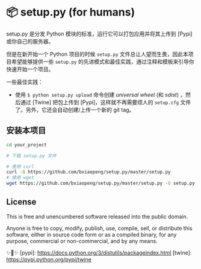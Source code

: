 # 📦 setup.py (for humans)

setup.py 是分发 Python 模块的标准，运行它可以打包应用并将其上传到 [Pypi] 或你自己的服务器。

但是在新开始一个 Python 项目的时候 `setup.py` 文件总让人望而生畏，因此本项目希望能够提供一些 `setup.py` 的先进模式和最佳实践，通过注释和模板来引导你快速开始一个项目。

一些最佳实践：

- 使用 `$ python setup.py upload` 命令创建 _universal wheel_ (和 _sdist_) ，然后通过 [Twine] 把包上传到 [Pypi]，这样就不再需要烦人的 `setup.cfg` 文件了。另外，它还会自动创建/上传一个新的 git tag。

## 安装本项目

```bash
cd your_project

# 下载 setup.py 文件

# 使用 curl
curl -O https://github.com/bxiaopeng/setup.py/master/setup.py
# 使用 wget
wget https://github.com/bxiaopeng/setup.py/master/setup.py -O setup.py
```

## License

This is free and unencumbered software released into the public domain.

Anyone is free to copy, modify, publish, use, compile, sell, or
distribute this software, either in source code form or as a compiled
binary, for any purpose, commercial or non-commercial, and by any means.

✨🍰✨
[pypi]: https://docs.python.org/3/distutils/packageindex.html
[twine]: https://pypi.python.org/pypi/twine